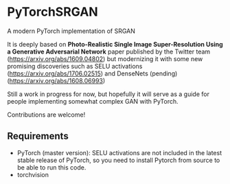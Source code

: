 # PyTorchSRGAN
A modern PyTorch implementation of SRGAN

It is deeply based on __Photo-Realistic Single Image Super-Resolution Using a Generative Adversarial Network__ paper published by the Twitter team (https://arxiv.org/abs/1609.04802) but modernizing it with some new promising discoveries such as SELU activations (https://arxiv.org/abs/1706.02515) and DenseNets (pending) (https://arxiv.org/abs/1608.06993)

Still a work in progress for now, but hopefully it will serve as a guide for people implementing somewhat complex GAN with PyTorch.

Contributions are welcome!

## Requirements

* PyTorch (master version): SELU activations are not included in the latest stable release of PyTorch, so you need to install Pytorch from source to be able to run this code.
* torchvision

